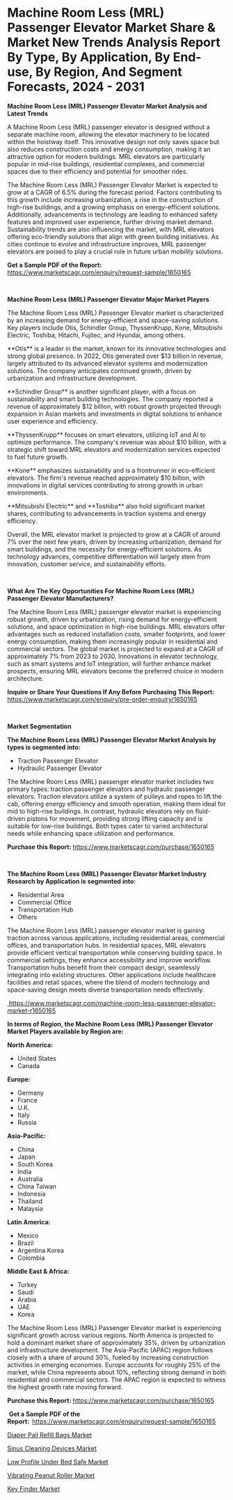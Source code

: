 <p><h1>Machine Room Less (MRL) Passenger Elevator Market Share & Market New Trends Analysis Report By Type, By Application, By End-use, By Region, And Segment Forecasts, 2024 - 2031</h1></p><p><strong>Machine Room Less (MRL) Passenger Elevator Market Analysis and Latest Trends</strong></p>
<p><p>A Machine Room Less (MRL) passenger elevator is designed without a separate machine room, allowing the elevator machinery to be located within the hoistway itself. This innovative design not only saves space but also reduces construction costs and energy consumption, making it an attractive option for modern buildings. MRL elevators are particularly popular in mid-rise buildings, residential complexes, and commercial spaces due to their efficiency and potential for smoother rides.</p><p>The Machine Room Less (MRL) Passenger Elevator Market is expected to grow at a CAGR of 6.5% during the forecast period. Factors contributing to this growth include increasing urbanization, a rise in the construction of high-rise buildings, and a growing emphasis on energy-efficient solutions. Additionally, advancements in technology are leading to enhanced safety features and improved user experience, further driving market demand. Sustainability trends are also influencing the market, with MRL elevators offering eco-friendly solutions that align with green building initiatives. As cities continue to evolve and infrastructure improves, MRL passenger elevators are poised to play a crucial role in future urban mobility solutions.</p></p>
<p><strong>Get a Sample PDF of the Report:&nbsp;</strong> <a href="https://www.marketscagr.com/enquiry/request-sample/1650165?utm_campaign=1265&utm_medium=2&utm_source=Github&utm_content=ia&utm_term=26092024&utm_id=machine-room-less-mrl-passenger-elevator">https://www.marketscagr.com/enquiry/request-sample/1650165</a></p>
<p>&nbsp;</p>
<p><strong>Machine Room Less (MRL) Passenger Elevator Major Market Players</strong></p>
<p><p>The Machine Room Less (MRL) Passenger Elevator market is characterized by an increasing demand for energy-efficient and space-saving solutions. Key players include Otis, Schindler Group, ThyssenKrupp, Kone, Mitsubishi Electric, Toshiba, Hitachi, Fujitec, and Hyundai, among others.</p><p>**Otis** is a leader in the market, known for its innovative technologies and strong global presence. In 2022, Otis generated over $13 billion in revenue, largely attributed to its advanced elevator systems and modernization solutions. The company anticipates continued growth, driven by urbanization and infrastructure development.</p><p>**Schindler Group** is another significant player, with a focus on sustainability and smart building technologies. The company reported a revenue of approximately $12 billion, with robust growth projected through expansion in Asian markets and investments in digital solutions to enhance user experience and efficiency.</p><p>**ThyssenKrupp** focuses on smart elevators, utilizing IoT and AI to optimize performance. The company's revenue was about $10 billion, with a strategic shift toward MRL elevators and modernization services expected to fuel future growth.</p><p>**Kone** emphasizes sustainability and is a frontrunner in eco-efficient elevators. The firm's revenue reached approximately $10 billion, with innovations in digital services contributing to strong growth in urban environments.</p><p>**Mitsubishi Electric** and **Toshiba** also hold significant market shares, contributing to advancements in traction systems and energy efficiency.</p><p>Overall, the MRL elevator market is projected to grow at a CAGR of around 7% over the next few years, driven by increasing urbanization, demand for smart buildings, and the necessity for energy-efficient solutions. As technology advances, competitive differentiation will largely stem from innovation, customer service, and sustainability efforts.</p></p>
<p>&nbsp;</p>
<p><strong>What Are The Key Opportunities For Machine Room Less (MRL) Passenger Elevator Manufacturers?</strong></p>
<p><p>The Machine Room Less (MRL) passenger elevator market is experiencing robust growth, driven by urbanization, rising demand for energy-efficient solutions, and space optimization in high-rise buildings. MRL elevators offer advantages such as reduced installation costs, smaller footprints, and lower energy consumption, making them increasingly popular in residential and commercial sectors. The global market is projected to expand at a CAGR of approximately 7% from 2023 to 2030. Innovations in elevator technology, such as smart systems and IoT integration, will further enhance market prospects, ensuring MRL elevators become the preferred choice in modern architecture.</p></p>
<p><strong>Inquire or Share Your Questions If Any Before Purchasing This Report:</strong> <a href="https://www.marketscagr.com/enquiry/pre-order-enquiry/1650165?utm_campaign=1265&utm_medium=2&utm_source=Github&utm_content=ia&utm_term=26092024&utm_id=machine-room-less-mrl-passenger-elevator">https://www.marketscagr.com/enquiry/pre-order-enquiry/1650165</a></p>
<p>&nbsp;</p>
<p><strong>Market Segmentation</strong></p>
<p><strong>The Machine Room Less (MRL) Passenger Elevator Market Analysis by types is segmented into:</strong></p>
<p><ul><li>Traction Passenger Elevator</li><li>Hydraulic Passenger Elevator</li></ul></p>
<p><p>The Machine Room Less (MRL) passenger elevator market includes two primary types: traction passenger elevators and hydraulic passenger elevators. Traction elevators utilize a system of pulleys and ropes to lift the cab, offering energy efficiency and smooth operation, making them ideal for mid to high-rise buildings. In contrast, hydraulic elevators rely on fluid-driven pistons for movement, providing strong lifting capacity and is suitable for low-rise buildings. Both types cater to varied architectural needs while enhancing space utilization and performance.</p></p>
<p><strong>Purchase this Report:&nbsp;</strong><a href="https://www.marketscagr.com/purchase/1650165?utm_campaign=1265&utm_medium=2&utm_source=Github&utm_content=ia&utm_term=26092024&utm_id=machine-room-less-mrl-passenger-elevator">https://www.marketscagr.com/purchase/1650165</a></p>
<p>&nbsp;</p>
<p><strong>The Machine Room Less (MRL) Passenger Elevator Market Industry Research by Application is segmented into:</strong></p>
<p><ul><li>Residential Area</li><li>Commercial Office</li><li>Transportation Hub</li><li>Others</li></ul></p>
<p><p>The Machine Room Less (MRL) passenger elevator market is gaining traction across various applications, including residential areas, commercial offices, and transportation hubs. In residential spaces, MRL elevators provide efficient vertical transportation while conserving building space. In commercial settings, they enhance accessibility and improve workflow. Transportation hubs benefit from their compact design, seamlessly integrating into existing structures. Other applications include healthcare facilities and retail spaces, where the blend of modern technology and space-saving design meets diverse transportation needs effectively.</p></p>
<p><a href="https://www.marketscagr.com/machine-room-less-passenger-elevator-market-r1650165?utm_campaign=1265&utm_medium=2&utm_source=Github&utm_content=ia&utm_term=26092024&utm_id=machine-room-less-mrl-passenger-elevator">&nbsp;https://www.marketscagr.com/machine-room-less-passenger-elevator-market-r1650165</a></p>
<p><strong>In terms of Region, the Machine Room Less (MRL) Passenger Elevator Market Players available by Region are:</strong></p>
<p>
    <p> <strong> North America: </strong>
        <ul>
            <li>United States</li>
            <li>Canada</li>
        </ul>
        </p> 
    <p> <strong> Europe: </strong>
        <ul>
            <li>Germany</li>
            <li>France</li>
            <li>U.K.</li>
            <li>Italy</li>
            <li>Russia</li>
        </ul>
        </p> 
    <p> <strong> Asia-Pacific: </strong>
        <ul>
            <li>China</li>
            <li>Japan</li>
            <li>South Korea</li>
            <li>India</li>
            <li>Australia</li>
            <li>China Taiwan</li>
            <li>Indonesia</li>
            <li>Thailand</li>
            <li>Malaysia</li>
        </ul>
        </p> 
    <p> <strong> Latin America: </strong>
        <ul>
            <li>Mexico</li>
            <li>Brazil</li>
            <li>Argentina Korea</li>
            <li>Colombia</li>
        </ul>
        </p> 
    <p> <strong> Middle East & Africa: </strong>
        <ul>
            <li>Turkey</li>
            <li>Saudi</li>
            <li>Arabia</li>
            <li>UAE</li>
            <li>Korea</li>
        </ul>
    </p>
    </p>
<p><p>The Machine Room Less (MRL) Passenger Elevator market is experiencing significant growth across various regions. North America is projected to hold a dominant market share of approximately 35%, driven by urbanization and infrastructure development. The Asia-Pacific (APAC) region follows closely with a share of around 30%, fueled by increasing construction activities in emerging economies. Europe accounts for roughly 25% of the market, while China represents about 10%, reflecting strong demand in both residential and commercial sectors. The APAC region is expected to witness the highest growth rate moving forward.</p></p>
<p><strong>Purchase this Report: </strong><a href="https://www.marketscagr.com/purchase/1650165?utm_campaign=1265&utm_medium=2&utm_source=Github&utm_content=ia&utm_term=26092024&utm_id=machine-room-less-mrl-passenger-elevator">https://www.marketscagr.com/purchase/1650165</a></p>
<p>&nbsp;<strong>Get a Sample PDF of the Report:&nbsp;&nbsp;</strong><a href="https://www.marketscagr.com/enquiry/request-sample/1650165?utm_campaign=1265&utm_medium=2&utm_source=Github&utm_content=ia&utm_term=26092024&utm_id=machine-room-less-mrl-passenger-elevator">https://www.marketscagr.com/enquiry/request-sample/1650165</a></p>
<p><strong></strong></p>
<p><p><a href="https://www.linkedin.com/pulse/what-influencing-future-diaper-pail-refill-bags-market-insights-rksoe?trackingId=eQ0Sev%2BeQHOP4FzA2Y3lpA%3D%3D&utm_campaign=1265&utm_medium=2&utm_source=Github&utm_content=ia&utm_term=26092024&utm_id=machine-room-less-mrl-passenger-elevator">Diaper Pail Refill Bags Market</a></p><p><a href="https://www.linkedin.com/pulse/sinus-cleaning-devices-market-size-segmentation-trends-growth-wmuce?trackingId=XJ1WzIlhSZmIKXquj3ROVg%3D%3D&utm_campaign=1265&utm_medium=2&utm_source=Github&utm_content=ia&utm_term=26092024&utm_id=machine-room-less-mrl-passenger-elevator">Sinus Cleaning Devices Market</a></p><p><a href="https://issuu.com/reportprime-2/docs/low-profile-under-bed-safe-market-s_3f4591da535b98?utm_campaign=1265&utm_medium=2&utm_source=Github&utm_content=ia&utm_term=26092024&utm_id=machine-room-less-mrl-passenger-elevator">Low Profile Under Bed Safe Market</a></p><p><a href="https://issuu.com/reportprime-2/docs/vibrating-peanut-roller-market-size_06e7a46eb908f5?utm_campaign=1265&utm_medium=2&utm_source=Github&utm_content=ia&utm_term=26092024&utm_id=machine-room-less-mrl-passenger-elevator">Vibrating Peanut Roller Market</a></p><p><a href="https://www.linkedin.com/pulse/global-key-finder-market-analysis-trends-future-projections-tfgme?trackingId=85fEmHKhQmSQgINUhf2ejQ%3D%3D&utm_campaign=1265&utm_medium=2&utm_source=Github&utm_content=ia&utm_term=26092024&utm_id=machine-room-less-mrl-passenger-elevator">Key Finder Market</a></p></p>